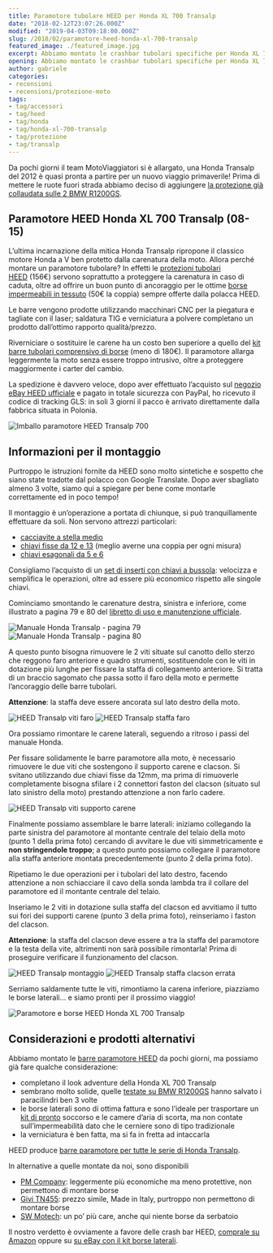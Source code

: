 ```yaml
---
title: Paramotore tubolare HEED per Honda XL 700 Transalp
date: "2018-02-12T23:07:26.000Z"
modified: "2019-04-03T09:18:00.000Z"
slug: /2018/02/paramotore-heed-honda-xl-700-transalp
featured_image: ./featured_image.jpg
excerpt: Abbiamo montato le crashbar tubolari specifiche per Honda XL 700 Transalp (08-15) prodotte da HEED, ecco le nostre istruzioni di montaggio e considerazioni sulle barre di protezione.
opening: Abbiamo montato le crashbar tubolari specifiche per Honda XL 700 Transalp (08-15) prodotte da HEED, ecco le nostre istruzioni di montaggio e considerazioni sulle barre di protezione e le borse da serbatoio.
author: gabriele
categories:
- recensioni
- recensioni/protezione-moto
tags:
- tag/accessori
- tag/heed
- tag/honda
- tag/honda-xl-700-transalp
- tag/protezione
- tag/transalp
---
```

Da pochi giorni il team MotoViaggiatori si è allargato, una Honda Transalp del 2012 è quasi pronta a partire per un nuovo viaggio primaverile! Prima di mettere le ruote fuori strada abbiamo deciso di aggiungere [la protezione già collaudata sulle 2 BMW R1200GS](/2016/09/paramotore-tubolare-heed-bmw-r-1200-gs/).

## Paramotore HEED Honda XL 700 Transalp (08-15)

L’ultima incarnazione della mitica Honda Transalp ripropone il classico motore Honda a V ben protetto dalla carenatura della moto. Allora perché montare un paramotore tubolare? In effetti le [protezioni tubolari HEED](http://amzn.to/2H9B8kd) (156€) servono soprattutto a proteggere la carenatura in caso di caduta, oltre ad offrire un buon punto di ancoraggio per le ottime [borse impermeabili in tessuto](http://www.ebay.it/itm/Borse-di-paramotore-HEED-HONDA-XL-XLV-700-TRANSALP-08-15/292424797200?hash=item4415e04c10:g:29UAAOSwC-tZ8ZUu) (50€ la coppia) sempre offerte dalla polacca HEED.

Le barre vengono prodotte utilizzando macchinari CNC per la piegatura e tagliate con il laser; saldatura TIG e verniciatura a polvere completano un prodotto dall’ottimo rapporto qualità/prezzo.

Riverniciare o sostituire le carene ha un costo ben superiore a quello del [kit barre tubolari comprensivo di borse](http://www.ebay.it/itm/Paramotore-Crash-Bars-HEED-HONDA-XL-XLV-700-TRANSALP-2008-2015-Borse/183067606090?hash=item2a9fadfc4a:g:TioAAOSwiIxaHWZz) (meno di 180€). Il paramotore allarga leggermente la moto senza essere troppo intrusivo, oltre a proteggere maggiormente i carter del cambio.

La spedizione è davvero veloce, dopo aver effettuato l’acquisto sul [negozio eBay HEED ufficiale](https://www.ebay.it/usr/heed_heed) e pagato in totale sicurezza con PayPal, ho ricevuto il codice di tracking GLS: in soli 3 giorni il pacco è arrivato direttamente dalla fabbrica situata in Polonia.

![Imballo paramotore HEED Transalp 700](./galleries/0/0.jpg "Il paramotore HEED arriva in una grossa scatola, perfettamente imballato")

## Informazioni per il montaggio

Purtroppo le istruzioni fornite da HEED sono molto sintetiche e sospetto che siano state tradotte dal polacco con Google Translate. Dopo aver sbagliato almeno 3 volte, siamo qui a spiegare per bene come montarle correttamente ed in poco tempo!

Il montaggio è un’operazione a portata di chiunque, si può tranquillamente effettuare da soli. Non servono attrezzi particolari:

*   [cacciavite a stella medio](http://amzn.to/2Hb0mys)
*   [chiavi fisse da 12 e 13](http://amzn.to/2o2H85t) (meglio averne una coppia per ogni misura)
*   [chiavi esagonali da 5 e 6](http://amzn.to/2EDFth5)

Consigliamo l’acquisto di un [set di inserti con chiavi a bussola](http://amzn.to/2nV4Ml4): velocizza e semplifica le operazioni, oltre ad essere più economico rispetto alle singole chiavi.

Cominciamo smontando le carenature destra, sinistra e inferiore, come illustrato a pagina 79 e 80 del [libretto di uso e manutenzione ufficiale](http://www.hondaitalia.com/pdf/manuali/2010YM/Transalp.pdf).

![Manuale Honda Transalp - pagina 79](./galleries/1/0.png "Smontaggio e montaggio carenature laterali Honda XL 700 Transalp")
![Manuale Honda Transalp - pagina 80](./galleries/1/1.png "Smontaggio e montaggio carenatura inferiore Honda XL 700 Transalp")

A questo punto bisogna rimuovere le 2 viti situate sul canotto dello sterzo che reggono faro anteriore e quadro strumenti, sostituendole con le viti in dotazione più lunghe per fissare la staffa di collegamento anteriore. Si tratta di un braccio sagomato che passa sotto il faro della moto e permette l’ancoraggio delle barre tubolari.

**Attenzione**: la staffa deve essere ancorata sul lato destro della moto.

![HEED Transalp viti faro](./galleries/2/0.jpg "Le viti indicate dalle frecce vanno sostituite con quelle in dotazione alle barre paramotore HEED")
![HEED Transalp staffa faro](./galleries/2/1.jpg "La staffa di supporto anteriore montata. In rosso le viti da montare in questo passaggio, in verde la vite di fissaggio anteriore.")

Ora possiamo rimontare le carene laterali, seguendo a ritroso i passi del manuale Honda.

Per fissare solidamente le barre paramotore alla moto, è necessario rimuovere le due viti che sostengono il supporto carene e clacson.
Si svitano utilizzando due chiavi fisse da 12mm, ma prima di rimuoverle completamente bisogna sfilare i 2 connettori faston del clacson (situato sul lato sinistro della moto) prestando attenzione a non farlo cadere.

![HEED Transalp viti supporto carene](./galleries/3/0.jpg "Le viti indicate in rosso vanno sostituite con quelle in dotazione, a cui saranno fissate le barre paramotore")

Finalmente possiamo assemblare le barre laterali: iniziamo collegando la parte sinistra del paramotore al montante centrale del telaio della moto (punto 1 della prima foto) cercando di avvitare le due viti simmetricamente e **non stringendole troppo**; a questo punto possiamo collegare il paramotore alla staffa anteriore montata precedentemente (punto 2 della prima foto).

Ripetiamo le due operazioni per i tubolari del lato destro, facendo attenzione a non schiacciare il cavo della sonda lambda tra il collare del paramotore ed il montante centrale del telaio.

Inseriamo le 2 viti in dotazione sulla staffa del clacson ed avvitiamo il tutto sui fori dei supporti carene (punto 3 della prima foto), reinseriamo i faston del clacson.

**Attenzione**: la staffa del clacson deve essere a tra la staffa del paramotore e la testa della vite, altrimenti non sarà possibile rimontarla! Prima di proseguire verificare il funzionamento del clacson.

![HEED Transalp montaggio](./galleries/4/0.jpg "Montare il paramotore avvitando il collare intorno al montante centrale (1), poi avvitando la staffa anteriore (2) ed infine i supporti carene ed il clacson (3)")
![HEED Transalp staffa clacson errata](./galleries/4/1.jpg "Attenzione: la staffa del clacson va montata esternamente rispetto alla staffa del paramotore!")

Serriamo saldamente tutte le viti, rimontiamo la carena inferiore, piazziamo le borse laterali… e siamo pronti per il prossimo viaggio!

![Paramotore e borse HEED Honda XL 700 Transalp](/galleries/5/0.jpg "Paramotore e borse HEED per Honda XL 700 Transalp")

## Considerazioni e prodotti alternativi

Abbiamo montato le [barre paramotore HEED](http://www.ebay.it/itm/Paramotore-Crash-Bars-HEED-HONDA-XL-XLV-700-TRANSALP-2008-2015-Borse/183067606090?hash=item2a9fadfc4a:g:TioAAOSwiIxaHWZz) da pochi giorni, ma possiamo già fare qualche considerazione:

*   completano il look adventure della Honda XL 700 Transalp
*   sembrano molto solide, quelle [testate su BMW R1200GS](/2016/09/paramotore-tubolare-heed-bmw-r-1200-gs/) hanno salvato i paracilindri ben 3 volte
*   le borse laterali sono di ottima fattura e sono l’ideale per trasportare un [kit di pronto](http://amzn.to/2nUFRye) soccorso e le camere d’aria di scorta, ma non contate sull’impermeabilità dato che le cerniere sono di tipo tradizionale
*   la verniciatura è ben fatta, ma si fa in fretta ad intaccarla

HEED produce [barre paramotore per tutte le serie di Honda Transalp](https://www.ebay.it/sch/i.html?_odkw=paramotore+heed+transalp&_osacat=0&_from=R40&_trksid=p2045573.m570.l1313.TR0.TRC0.H0.Xparamotore+heed+honda+xl+transalp.TRS0&_nkw=paramotore+heed+honda+xl+transalp&_sacat=0).

In alternative a quelle montate da noi, sono disponibili

*   [PM Company](http://amzn.to/2nVjhW2): leggermente più economiche ma meno protettive, non permettono di montare borse
*   [Givi TN455](https://www.ebay.it/sch/i.html?_odkw=paramotore+honda+transalp+700&_osacat=0&_from=R40&_trksid=p2045573.m570.l1313.TR0.TRC0.H0.Xparamotore+honda+transalp+700+tn455.TRS0&_nkw=paramotore+honda+transalp+700+tn455&_sacat=0): prezzo simile, Made in Italy, purtroppo non permettono di montare borse
*   [SW Motech](http://amzn.to/2CfERct): un po’ più care, anche qui niente borse da serbatoio

Il nostro verdetto è ovviamente a favore delle crash bar HEED, [comprale su Amazon](http://amzn.to/2o5MAVt) oppure su [su eBay con il kit borse laterali](http://www.ebay.it/itm/Paramotore-Crash-Bars-HEED-HONDA-XL-XLV-700-TRANSALP-2008-2015-Borse/183067606090?hash=item2a9fadfc4a:g:TioAAOSwiIxaHWZz).